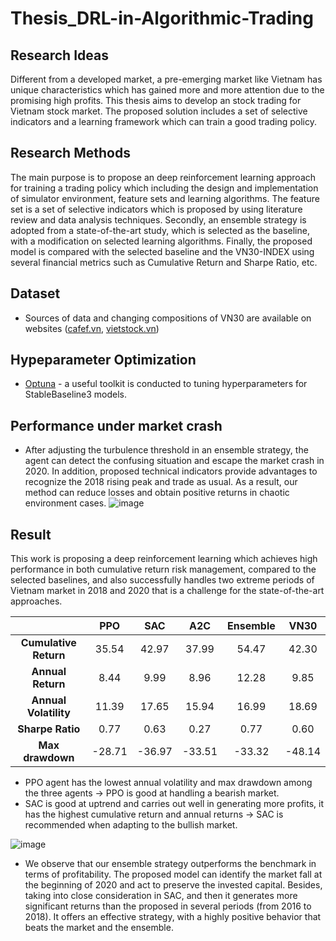 # Thesis_DRL-in-Algorithmic-Trading

## Research Ideas
Different from a developed market, a pre-emerging market like Vietnam has unique characteristics which has gained more and more attention due to the promising high profits. This thesis aims to develop an stock trading for Vietnam stock market. The proposed solution includes a set of selective indicators and a learning framework which can train a good trading policy.

## Research Methods
The main purpose is to propose an deep reinforcement learning approach for training a trading policy which including the design and implementation of simulator environment, feature sets and learning algorithms. The feature set is a set of selective indicators which is proposed by using literature review and data analysis techniques. Secondly, an ensemble strategy is adopted from a state-of-the-art study, which is selected as the baseline, with a modification on selected learning algorithms. Finally, the proposed model is compared with the selected baseline and the VN30-INDEX using several financial metrics such as Cumulative Return and Sharpe Ratio, etc.


## Dataset
- Sources of data and changing compositions of VN30 are available on websites ([cafef.vn](https://s.cafef.vn/Lich-su-giao-dich-VN30INDEX-1.chn#data), [vietstock.vn](https://finance.vietstock.vn/))

## Hypeparameter Optimization
- [Optuna](https://optuna.readthedocs.io/en/stable/) - a useful toolkit is conducted to tuning hyperparameters for StableBaseline3 models.

## Performance under market crash
- After adjusting the turbulence threshold in an ensemble strategy, the agent can detect the confusing situation and escape the market crash in 2020. In addition, proposed technical indicators provide advantages to recognize the 2018 rising peak and trade as usual. As a result, our method can reduce losses and obtain positive returns in chaotic environment cases.
![image](https://user-images.githubusercontent.com/37342769/160243523-00b377fb-4099-4a9d-83af-78d2a40428c2.png)

## Result
This work is proposing a deep reinforcement learning which achieves high performance in both cumulative return risk management, compared to the selected baselines, and also successfully handles two extreme periods of Vietnam market in 2018 and 2020 that is a challenge for the state-of-the-art approaches.

|                       | PPO   |  SAC  |  A2C |  Ensemble |  VN30  |
|     :---:             | :---: | :---: | :---:|  :---:    |  :---: |
| **Cumulative Return** | 35.54 |42.97  | 37.99|  54.47    |  42.30 |
| **Annual Return**     |8.44   |9.99   | 8.96 | 12.28     |  9.85  |
| **Annual Volatility** |11.39  |17.65  | 15.94| 16.99     |18.69   |
|**Sharpe Ratio**       |0.77   | 0.63  | 0.27 |0.77       |0.60    |
|**Max drawdown**       |-28.71 |-36.97 |-33.51|-33.32     |-48.14  |

- PPO agent has the lowest annual volatility and max drawdown among the three agents -> PPO is good at handling a bearish market. 
- SAC is good at uptrend and carries out well in generating more profits, it has the highest cumulative return and annual returns -> SAC is recommended when adapting to the bullish market.

![image](https://user-images.githubusercontent.com/37342769/160242332-849ecf53-939f-4231-803b-c921d009f283.png)

- We observe that our ensemble strategy outperforms the benchmark in terms of profitability. The proposed model can identify the market fall at the beginning of 2020 and act to preserve the invested capital. Besides, taking into close consideration in SAC, and then it generates more significant returns than the proposed in several periods (from 2016 to 2018). It offers an effective strategy, with a highly positive behavior that beats the market and the ensemble.







